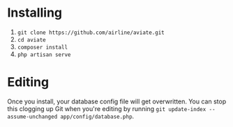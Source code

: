 # Installing

1. `git clone https://github.com/airline/aviate.git`
2. `cd aviate`
3. `composer install`
4. `php artisan serve`

# Editing

Once you install, your database config file will get overwritten. You can stop this clogging up Git when you're editing by running `git update-index --assume-unchanged app/config/database.php`.